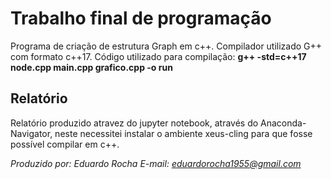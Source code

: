 # Trabalho final de programação
Programa de criação de estrutura Graph em c++.
Compilador utilizado G++ com formato c++17.
Código utilizado para compilação:
__g++ -std=c++17 node.cpp main.cpp grafico.cpp -o run__
## Relatório
Relatório produzido atravez do jupyter notebook, através do Anaconda-Navigator, neste 
necessitei instalar o ambiente xeus-cling para que fosse possível compilar em c++.

*Produzido por: Eduardo Rocha*
*E-mail: eduardorocha1955@gmail.com*

